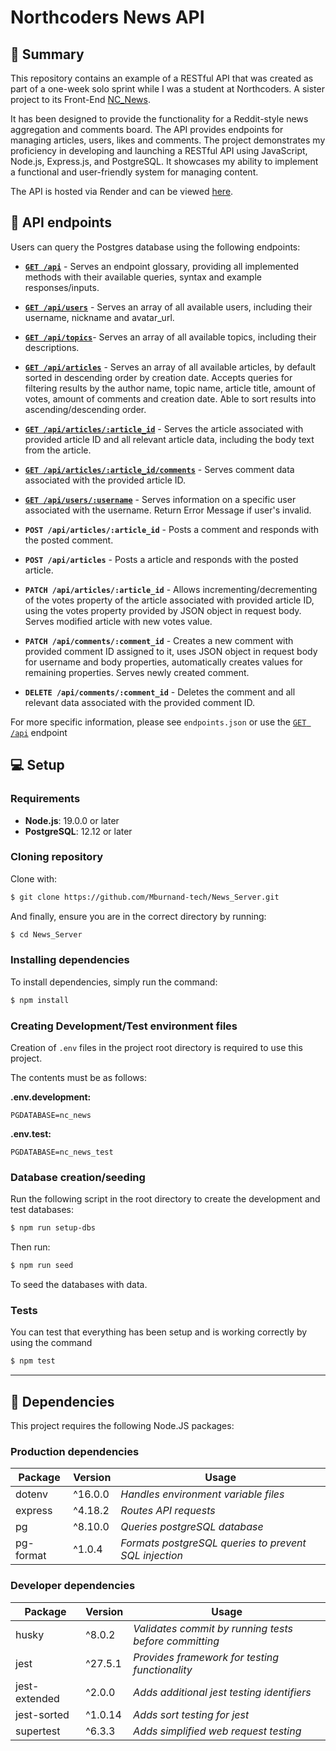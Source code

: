 # Northcoders News API

## :memo: **Summary**

This repository contains an example of a RESTful API that was created as part of a one-week solo sprint while I was a student at Northcoders. A sister project to its Front-End [NC_News](https://github.com/Mburnand-tech/NC_News).

It has been designed to provide the functionality for a Reddit-style news aggregation and comments board. The API provides endpoints for managing articles, users, likes and comments. The project demonstrates my proficiency in developing and launching a RESTful API using JavaScript, Node.js, Express.js, and PostgreSQL. It showcases my ability to implement a functional and user-friendly system for managing content.

The API is hosted via Render and can be viewed [here](https://nc-news-matts-personal-project.onrender.com/api).

## :electric_plug: **API endpoints**

Users can query the Postgres database using the following endpoints:

- [**`GET /api`**](https://nc-news-matts-personal-project.onrender.com/api) - Serves an endpoint glossary, providing all implemented methods with their available queries, syntax and example responses/inputs.
- [**`GET /api/users`**](https://nc-news-matts-personal-project.onrender.com/api/users) - Serves an array of all available users, including their username, nickname and avatar_url.
- [**`GET /api/topics`**](https://nc-news-matts-personal-project.onrender.com/api/topics)- Serves an array of all available topics, including their descriptions.
- [**`GET /api/articles`**](https://nc-news-matts-personal-project.onrender.com/api/articles) - Serves an array of all available articles, by default sorted in descending order by creation date. Accepts queries for filtering results by the author name, topic name, article title, amount of votes, amount of comments and creation date. Able to sort results into ascending/descending order.
- [**`GET /api/articles/:article_id`**](https://nc-news-matts-personal-project.onrender.com/api/articles/1) - Serves the article associated with provided article ID and all relevant article data, including the body text from the article.
- [**`GET /api/articles/:article_id/comments`**](https://nc-news-matts-personal-project.onrender.com/api/1/comments) - Serves comment data associated with the provided article ID.
- [**`GET /api/users/:username`**](https://nc-news-matts-personal-project.onrender.com/api/users/grumpy19) - Serves information on a specific user associated with the username. Return Error Message if user's invalid.

- **`POST /api/articles/:article_id`** - Posts a comment and responds with the posted comment.
- **`POST /api/articles`** - Posts a article and responds with the posted article.


- **`PATCH /api/articles/:article_id`** - Allows incrementing/decrementing of the votes property of the article associated with provided article ID, using the votes property provided by JSON object in request body. Serves modified article with new votes value.
- **`PATCH /api/comments/:comment_id`** - Creates a new comment with provided comment ID assigned to it, uses JSON object in request body for username and body properties, automatically creates values for remaining properties. Serves newly created comment.


- **`DELETE /api/comments/:comment_id`** - Deletes the comment and all relevant data associated with the provided comment ID. 


For more specific information, please see `endpoints.json` or use the [`GET /api`](https://nc-news-matts-personal-project.onrender.com/api) endpoint


## :computer: **Setup**

### **Requirements**

- **Node.js**: 19.0.0 or later
- **PostgreSQL**: 12.12 or later

### **Cloning repository**

Clone with:

```bash
$ git clone https://github.com/Mburnand-tech/News_Server.git
```

And finally, ensure you are in the correct directory by running:

```bash
$ cd News_Server
```

### **Installing dependencies**

To install dependencies, simply run the command:

```bash
$ npm install
```

### **Creating Development/Test environment files**

Creation of `.env` files in the project root directory is required to use this project.

The contents must be as follows:

**.env.development:**

```
PGDATABASE=nc_news
```

**.env.test:**

```
PGDATABASE=nc_news_test
```

### **Database creation/seeding**

Run the following script in the root directory to create the development and test databases:

```bash
$ npm run setup-dbs
```

Then run:

```bash
$ npm run seed
```

To seed the databases with data.

### **Tests**

You can test that everything has been setup and is working correctly by using the command

```bash
$ npm test
```

---

## :scroll: **Dependencies**

This project requires the following Node.JS packages:

### **Production dependencies**

| **Package** | **Version** | **Usage**                                             |
| ----------- | ----------- | ----------------------------------------------------- |
| dotenv      | ^16.0.0     | _Handles environment variable files_                  |
| express     | ^4.18.2     | _Routes API requests_                                 |
| pg          | ^8.10.0      | _Queries postgreSQL database_                         |
| pg-format   | ^1.0.4      | _Formats postgreSQL queries to prevent SQL injection_ |

### **Developer dependencies**

| **Package**   | **Version** | **Usage**                                             |
| ------------- | ----------- | ----------------------------------------------------- |
| husky         | ^8.0.2      | _Validates commit by running tests before committing_ |
| jest          | ^27.5.1     | _Provides framework for testing functionality_        |
| jest-extended | ^2.0.0      | _Adds additional jest testing identifiers_            |
| jest-sorted   | ^1.0.14     | _Adds sort testing for jest_                          |
| supertest     | ^6.3.3      | _Adds simplified web request testing_                 |
